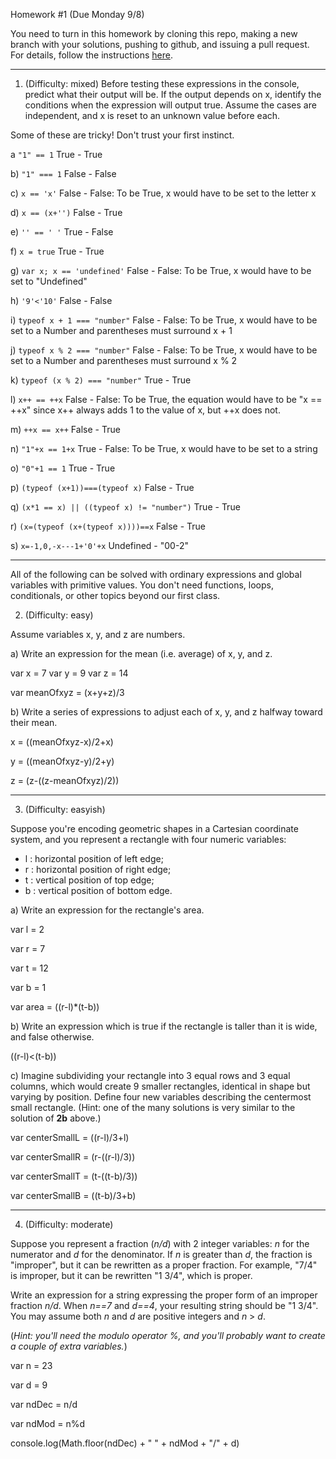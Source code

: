
Homework #1
(Due Monday 9/8)

You need to turn in this homework by cloning this repo, making a new branch with your solutions, pushing to github, and issuing a pull request.
For details, follow the instructions [here](http://portlandcodeschool.github.io/jse/2014/05/12/command-line-and-git-slides/#/14).

---

1) (Difficulty: mixed)
Before testing these expressions in the console, predict what their output will be.  If the output depends on x, identify the conditions when the expression will output true.  Assume the cases are independent, and x is reset to an unknown value before each.

Some of these are tricky!  Don't trust your first instinct.  


a `"1" == 1`
True - True

b) `"1" === 1`
False - False 

c) `x == 'x'`
False - False:  To be True, x would have to be set to the letter x

d) `x == (x+'')`
False -  True

e) `'' == ' '`
True - False

f) `x = true`
True - True

g) `var x; x == 'undefined'`
False - False:  To be True, x would have to be set to "Undefined"

h) `'9'<'10'`
False - False

i) `typeof x + 1 === "number"`
False - False:  To be True, x would have to be set to a Number and parentheses must surround x + 1

j) `typeof x % 2 === "number"`
False - False:  To be True, x would have to be set to a Number and parentheses must surround x % 2

k) `typeof (x % 2) === "number"`
True - True

l) `x++ == ++x`
False - False:  To be True, the equation would have to be "x == ++x" since x++ always adds 1 to the value of x, but ++x does not.

m) `++x == x++`
False - True

n) `"1"+x == 1+x`
True - False:  To be True, x would have to be set to a string

o) `"0"+1 == 1`
True - True

p) `(typeof (x+1))===(typeof x)`
False - True

q) `(x*1 == x) || ((typeof x) != "number")`
True - True

r) `(x=(typeof (x+(typeof x))))==x`
False - True

s) `x=-1,0,-x---1+'0'+x`
Undefined - "00-2"

---

All of the following can be solved with ordinary expressions and global variables with primitive values.  You don't need functions, loops, conditionals, or other topics beyond our first class.

2) (Difficulty: easy)

Assume variables x, y, and z are numbers.

a)
Write an expression for the mean (i.e. average) of x, y, and z.

var x = 7
var y = 9
var z = 14

var meanOfxyz = (x+y+z)/3

b)
Write a series of expressions to adjust each of x, y, and z
halfway toward their mean.

x = ((meanOfxyz-x)/2+x)

y = ((meanOfxyz-y)/2+y)

z = (z-((z-meanOfxyz)/2))


---

3) (Difficulty: easyish)

Suppose you're encoding geometric shapes in a Cartesian coordinate system, and you represent a rectangle with four numeric variables:

- l : horizontal position of left edge;
- r : horizontal position of right edge;
- t : vertical position of top edge;
- b : vertical position of bottom edge.

a)
Write an expression for the rectangle's area.

var l = 2

var r = 7

var t = 12

var b = 1

var area = ((r-l)*(t-b))


b)
Write an expression which is true if the rectangle is taller than it is wide, and false otherwise.

((r-l)<(t-b))

c)
Imagine subdividing your rectangle into 3 equal rows and 3 equal columns, which would create 9 smaller rectangles, identical in shape but varying by position.
Define four new variables describing the centermost small rectangle.
(Hint: one of the many solutions is very similar to the solution of **2b** above.)

var centerSmallL = ((r-l)/3+l)

var centerSmallR = (r-((r-l)/3))

var centerSmallT = (t-((t-b)/3))

var centerSmallB = ((t-b)/3+b)

---

4) (Difficulty: moderate)

Suppose you represent a fraction (_n/d_) with 2 integer variables: _n_ for the numerator and _d_ for the denominator.
If _n_ is greater than _d_, the fraction is "improper", but it can be rewritten as a proper fraction.  For example, "7/4" is improper, but it can be rewritten "1 3/4", which is proper.

Write an expression for a string expressing the proper form of an improper fraction _n/d_.  When _n==7_ and _d==4_, your resulting string should be "1 3/4".  You may assume both _n_ and _d_ are positive integers and _n_ > _d_.

(_Hint: you'll need the modulo operator _%_, and you'll probably want to create a couple of extra variables._)

var n = 23

var d = 9

var ndDec = n/d

var ndMod = n%d

console.log(Math.floor(ndDec) + " " + ndMod + "/" + d)
